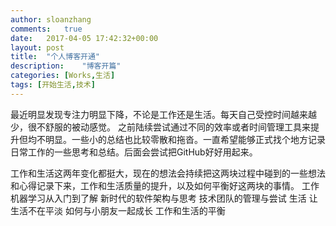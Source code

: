 ```yaml
---
author:	sloanzhang
comments:	true
date:	2017-04-05 17:42:32+00:00
layout:	post
title:	"个人博客开通"
description:	"博客开篇"
categories: [Works,生活]
tags: [开始生活,技术]
---
```

最近明显发现专注力明显下降，不论是工作还是生活。每天自己受控时间越来越少，很不舒服的被动感觉。
之前陆续尝试通过不同的效率或者时间管理工具来提升但均不明显。一些小的总结也比较零散和拖沓。一直希望能够正式找个地方记录日常工作的一些思考和总结。后面会尝试把GitHub好好用起来。

工作和生活这两年变化都挺大，现在的想法会持续把这两块过程中碰到的一些想法和心得记录下来，工作和生活质量的提升，以及如何平衡好这两块的事情。
工作
	机器学习从入门到了解
	新时代的软件架构与思考
	技术团队的管理与尝试
生活
	让生活不在平淡
	如何与小朋友一起成长
	工作和生活的平衡

